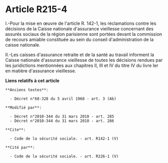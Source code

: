 # Article R215-4

I.-Pour la mise en œuvre de l'article R. 142-1, les réclamations contre les décisions de la Caisse nationale d'assurance
vieillesse concernant des assurés sociaux de la région parisienne sont portées devant la commission de recours amiable
constituée au sein du conseil d'administration de la caisse nationale. 

II.-Les caisses d'assurance retraite et de la santé au travail informent la Caisse nationale d'assurance vieillesse de toutes
les décisions rendues par les juridictions mentionnées aux chapitres II, III et IV du titre IV du livre Ier en matière
d'assurance vieillesse.

**Liens relatifs à cet article**

	**Anciens textes**:

	  - Décret n°68-328 du 5 avril 1968 - art. 3 (Ab)

	**Modifié par**:

	  - Décret n°2010-344 du 31 mars 2010 - art. 285
	  - Décret n°2010-344 du 31 mars 2010 - art. 286

	**Cite**:

	  - Code de la sécurité sociale. - art. R142-1 (V)

	**Cité par**:

	  - Code de la sécurité sociale. - art. R226-1 (V)
